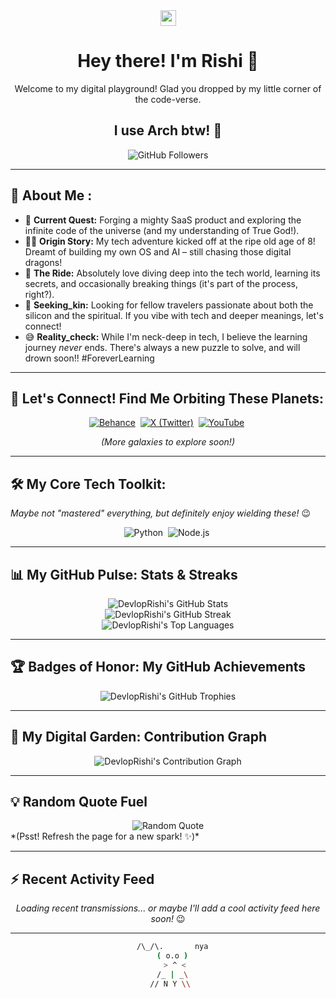 <div align="center">
  <img src="https://media.giphy.com/media/hvRJCLFzcasrR4ia7z/giphy.gif" width="25px">
  <h1> Hey there! I'm Rishi 👋 </h1>
  <p>Welcome to my digital playground! Glad you dropped by my little corner of the code-verse.</p>
  <h2>I use Arch btw! 🐧</h2>
</div>
<div align="center">
<!-- <img src="https://komarev.com/ghpvc/?username=DevlopRishi&label=Profile%20Views&color=blueviolet&style=flat-square" alt="Profile Views" /> -->
  <img src="https://img.shields.io/github/followers/DevlopRishi?style=flat-square&label=Followers&logo=github&color=teal" alt="GitHub Followers" />
</p>
</div>

---

## 🚀 About Me :

*   🌱 **Current Quest:** Forging a mighty SaaS product and exploring the infinite code of the universe (and my understanding of True God!).
*   🧑‍💻 **Origin Story:** My tech adventure kicked off at the ripe old age of 8! Dreamt of building my own OS and AI – still chasing those digital dragons!
*   🎢 **The Ride:** Absolutely love diving deep into the tech world, learning its secrets, and occasionally breaking things (it's part of the process, right?).
*   🤝 **Seeking_kin:** Looking for fellow travelers passionate about both the silicon and the spiritual. If you vibe with tech and deeper meanings, let's connect!
*   😅 **Reality_check:** While I'm neck-deep in tech, I believe the learning journey *never* ends. There's always a new puzzle to solve, and will drown soon!! #ForeverLearning

---

## 🔗 Let's Connect! Find Me Orbiting These Planets:

<div align="center">
  <a href="https://behance.net/rishigavel7c29" target="_blank" rel="noopener noreferrer"><img src="https://img.shields.io/badge/Behance-1769ff?style=for-the-badge&logo=behance&logoColor=white" alt="Behance"/></a> 
  <a href="https://x.com/imtitled_" target="_blank" rel="noopener noreferrer"><img src="https://img.shields.io/badge/X_(Twitter)-000000?style=for-the-badge&logo=x&logoColor=white" alt="X (Twitter)"/></a> 
  <a href="https://youtube.com/@@Imtitled" target="_blank" rel="noopener noreferrer"><img src="https://img.shields.io/badge/YouTube-FF0000?style=for-the-badge&logo=youtube&logoColor=white" alt="YouTube"/></a> 
  <!-- Add more links using a similar format! Maybe LinkedIn? -->
  <!-- Example: <a href="YOUR_LINKEDIN_URL" target="_blank" rel="noopener noreferrer"><img src="https://img.shields.io/badge/LinkedIn-0A66C2?style=for-the-badge&logo=linkedin&logoColor=white" alt="LinkedIn"/></a>  -->
</div>
<p align="center"><i>(More galaxies to explore soon!)</i></p>

--- ---

## 🛠️ My Core Tech Toolkit:

*Maybe not "mastered" everything, but definitely enjoy wielding these!* 😉

<p align="center">
  <img alt="Python" src="https://img.shields.io/badge/Python-3776AB?style=for-the-badge&logo=python&logoColor=white"/> 
  <img alt="Node.js" src="https://img.shields.io/badge/Node.js-339933?style=for-the-badge&logo=nodedotjs&logoColor=white"/> 
</p>

---

## 📊 My GitHub Pulse: Stats & Streaks

<div align="center">
  <img src="https://github-readme-stats.vercel.app/api?username=DevlopRishi&theme=neon&hide_border=true&include_all_commits=false&count_private=false" alt="DevlopRishi's GitHub Stats" />
  <br/>
  <img src="https://github-readme-streak-stats.herokuapp.com/?user=DevlopRishi&theme=neon&hide_border=true" alt="DevlopRishi's GitHub Streak" />
  <br/>
  <img src="https://github-readme-stats.vercel.app/api/top-langs/?username=DevlopRishi&theme=neon&hide_border=true&include_all_commits=true&count_private=true&layout=compact" alt="DevlopRishi's Top Languages" />
</div>
<!-- You can change the theme= value to others like dracula, tokyonight, dark, radical, merko, gruvbox, etc. -->

---

## 🏆 Badges of Honor: My GitHub Achievements

<div align="center">
  <img src="https://github-profile-trophy.vercel.app/?username=DevlopRishi&theme=radical&no-frame=false&no-bg=true&margin-w=4" alt="DevlopRishi's GitHub Trophies" />
</div>
<!-- Trophy themes: flat, onedark, gruvbox, dracula, radical, merko, buuuu, nightowl, nord, etc. -->

---

## 🌳 My Digital Garden: Contribution Graph

<div align="center">
  <!-- Using the Vercel hosted version, often more reliable -->
  <img src="https://github-readme-activity-graph.vercel.app/graph?username=DevlopRishi&theme=dracula&hide_border=true&area=true" alt="DevlopRishi's Contribution Graph" />
</div>
<!-- Graph themes: dracula, github, github_dark, gruvbox, light, dark, minimalist, etc. -->

---

## 💡 Random Quote Fuel

<div align="center">
  <img src="https://quotes-github-readme.vercel.app/api?type=horizontal&theme=dark" alt="Random Quote" />
</div>
*(Psst! Refresh the page for a new spark! ✨)*

---

## ⚡ Recent Activity Feed

<div align="center">
  <!-- This is a placeholder. You can replace it with a dynamic activity generator -->
  <!-- Example using github-profile-summary-cards: -->
  <!-- <img src="https://github-profile-summary-cards.vercel.app/api/cards/profile-details?username=DevlopRishi&theme=neon" alt="Profile Summary Card"/> -->
  <p><i>Loading recent transmissions... or maybe I'll add a cool activity feed here soon!</i> 😉</p>
</div>

---

<div align="center">

```bash
   /\_/\.       nya 
  ( o.o )
   > ^ <
  /_ | _\
 // N Y \\
```